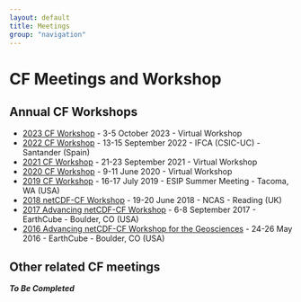 ```yaml
---
layout: default
title: Meetings
group: "navigation"
---
```


# CF Meetings and Workshop

## Annual CF Workshops

* [2023 CF Workshop][2023] - 3-5 October 2023 - Virtual Workshop
* [2022 CF Workshop][2022] - 13-15 September 2022 - IFCA (CSIC-UC) - Santander (Spain)
* [2021 CF Workshop][2021] - 21-23 September 2021 - Virtual Workshop
* [2020 CF Workshop][2020] - 9-11 June 2020 - Virtual Workshop
* [2019 CF Workshop][2019] - 16-17 July 2019 - ESIP Summer Meeting - Tacoma, WA (USA) 
* [2018 netCDF-CF Workshop][2018] - 19-20 June 2018 - NCAS - Reading (UK)
* [2017 Advancing netCDF-CF Workshop][2017] - 6-8 September 2017 - EarthCube - Boulder, CO (USA)
* [2016 Advancing netCDF-CF Workshop for the Geosciences][2016] - 24-26 May 2016 - EarthCube - Boulder, CO (USA)
 
[2023]: 2023-Workshop.html
[2022]: 2022-Workshop.html
[2021]: 2021-Workshop.html
[2020]: 2020-Workshop.html
[2019]: 2019-Workshop.html
[2018]: 2018-Workshop.html
[2017]: 2017-Workshop.html
[2016]: 2016-Workshop.html

## Other related CF meetings

***To Be Completed***